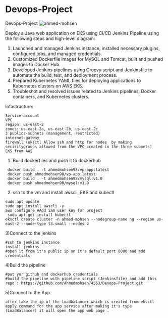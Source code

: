 # Devops-Project
Devops-Project
![ahmed-mohsen](https://github.com/Ahmedmohsen74563/Devops-Project/assets/120731539/66c3911b-29ac-4bf1-bcbc-351bd1f23746)


Deploy a Java web application on EKS using CI/CD Jenkins Pipeline using the following steps and high-level diagram:


1. Launched and managed Jenkins instance, installed necessary plugins, configured jobs, and managed credentials.
2. Customized Dockerfile images for MySQL and Tomcat, built and pushed images to Docker Hub.
3. Developed Jenkins pipelines using Groovy script and Jenkinsfile to automate the build, test, and deployment process.
4. Prepared Kubernetes YAML files for deploying applications to Kubernetes clusters on AWS EKS.
5. Troubleshot and resolved issues related to Jenkins pipelines, Docker containers, and Kubernetes clusters.
 
Infastructure:
```
Service-account
VPC
region: us-east-2
zones: us-east-2a, us-east-2b, us-east-2c
3 publics-subnets (management, restricted)
internet-gatway
firewall (eksctl Allow ssh and http for nodes  by making seciritygroups allowed from the VPC created in the three subnets)
EKS from AWS
```
1) Build dockerfiles and push it to dockerhub
```
 docker build . -t ahmedmohsen98/vp-app:latest
 docker push ahmedmohsen98/vp-app:latest
 docker build . -t ahmedmohsen98/mysql:v1.0
 docker push ahmedmohsen98/mysql:v1.0
```
2) ssh to the vm and install awscli, EKS and kubectl 
```
sudo apt update
sudo apt install awscli -y
aws configure #Add iam user key for project
 sudo apt-get install kubectl
eksctl create cluster -n ahmed-mohsen --nodegroup-name ng --region us-east-2 --node-type t3.small --nodes 2
```
3)Connect to the jenkins
```
#ssh to jenkins instance
install jenkins
#open it from it's public ip on it's default port 8080 and add credentials
```

4)Build the pipeline
```
#put yor github and dockerhub credentials
#build the pipeline with pipeline script (Jenkinsfile) and add this repo : https://github.com/Ahmedmohsen74563/Devops-Project.git
```

5)Connect to the App
```
after take the ip of the loadbalancer which is created from eksctl apply command for the app service after making it's type (LoadBalancer) it will open the app web page .
```




